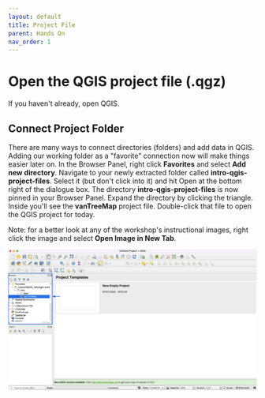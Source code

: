 ```yaml
---
layout: default
title: Project File
parent: Hands On
nav_order: 1
---
```


# Open the QGIS project file (.qgz)

If you haven't already, open QGIS. 

## Connect Project Folder
There are many ways to connect directories (folders) and add data in QGIS. Adding our working folder as a "favorite" connection now will make things easier later on. In the Browser Panel, right click **Favorites** and select **Add new directory**. Navigate to your newly extracted folder called **intro-qgis-project-files**. Select it (but don't click into it) and hit Open at the bottom right of the dialogue box. The directory **intro-qgis-project-files** is now pinned in your Browser Panel. Expand the directory by clicking the triangle. Inside you'll see the **vanTreeMap** project file. Double-click that file to open the QGIS project for today. 

Note: for a better look at any of the workshop's instructional images, right click the image and select **Open Image in New Tab**.

![Image of Open VanTreeMap ](Open-vantreemap_20220518.png)

